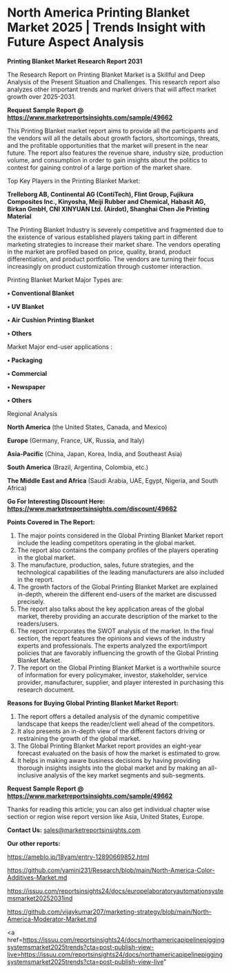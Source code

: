 # North America Printing Blanket Market 2025 | Trends Insight with Future Aspect Analysis

<strong>Printing Blanket Market Research Report 2031</strong>

The Research Report on Printing Blanket Market is a Skillful and Deep Analysis of the Present Situation and Challenges. This research report also analyzes other important trends and market drivers that will affect market growth over 2025-2031.

<strong>Request Sample Report @ <a href=https://www.marketreportsinsights.com/sample/49662>https://www.marketreportsinsights.com/sample/49662</a></strong>

This Printing Blanket market report aims to provide all the participants and the vendors will all the details about growth factors, shortcomings, threats, and the profitable opportunities that the market will present in the near future. The report also features the revenue share, industry size, production volume, and consumption in order to gain insights about the politics to contest for gaining control of a large portion of the market share.

Top Key Players in the Printing Blanket Market:

<strong>Trelleborg AB, Continental AG (ContiTech), Flint Group, Fujikura Composites Inc., Kinyosha, Meiji Rubber and Chemical, Habasit AG, Birkan GmbH, CNI XINYUAN Ltd. (Airdot), Shanghai Chen Jie Printing Material</strong>

The Printing Blanket Industry is severely competitive and fragmented due to the existence of various established players taking part in different marketing strategies to increase their market share. The vendors operating in the market are profiled based on price, quality, brand, product differentiation, and product portfolio. The vendors are turning their focus increasingly on product customization through customer interaction.

Printing Blanket Market Major Types are:

<strong>•  Conventional Blanket

•  UV Blanket

•  Air Cushion Printing Blanket

•  Others</strong>

Market Major end-user applications :

<strong>•  Packaging

•  Commercial

•  Newspaper

•  Others</strong>

Regional Analysis

</u><strong><b>North America</b></strong> (the United States, Canada, and Mexico)

<strong><b>Europe </b></strong>(Germany, France, UK, Russia, and Italy)

<strong><b>Asia-Pacific</b></strong> (China, Japan, Korea, India, and Southeast Asia)

<strong><b>South America</b></strong> (Brazil, Argentina, Colombia, etc.)

<strong><b>The Middle East and Africa</b></strong> (Saudi Arabia, UAE, Egypt, Nigeria, and South Africa)

<strong>Go For Interesting Discount Here: <a href=https://www.marketreportsinsights.com/discount/49662>https://www.marketreportsinsights.com/discount/49662</a></strong>

<strong>Points Covered in The Report:</strong>
<ol>
  <li>The major points considered in the Global Printing Blanket Market report include the leading competitors operating in the global market.</li>
  <li>The report also contains the company profiles of the players operating in the global market.</li>
  <li>The manufacture, production, sales, future strategies, and the technological capabilities of the leading manufacturers are also included in the report.</li>
  <li>The growth factors of the Global Printing Blanket Market are explained in-depth, wherein the different end-users of the market are discussed precisely.</li>
  <li>The report also talks about the key application areas of the global market, thereby providing an accurate description of the market to the readers/users.</li>
  <li>The report incorporates the SWOT analysis of the market. In the final section, the report features the opinions and views of the industry experts and professionals. The experts analyzed the export/import policies that are favorably influencing the growth of the Global Printing Blanket Market.</li>
  <li>The report on the Global Printing Blanket Market is a worthwhile source of information for every policymaker, investor, stakeholder, service provider, manufacturer, supplier, and player interested in purchasing this research document.</li>
</ol>
<strong>Reasons for Buying Global Printing Blanket Market Report:</strong>

<ol>
  <li>The report offers a detailed analysis of the dynamic competitive landscape that keeps the reader/client well ahead of the competitors.</li>
  <li>It also presents an in-depth view of the different factors driving or restraining the growth of the global market.</li>
  <li>The Global Printing Blanket Market report provides an eight-year forecast evaluated on the basis of how the market is estimated to grow.</li>
  <li>It helps in making aware business decisions by having providing thorough insights insights into the global market and by making an all-inclusive analysis of the key market segments and sub-segments.</li>
</ol>
<strong>Request Sample Report @ <a href=https://www.marketreportsinsights.com/sample/49662>https://www.marketreportsinsights.com/sample/49662</a></strong>


Thanks for reading this article; you can also get individual chapter wise section or region wise report version like Asia, United States, Europe.

<strong>Contact Us:</strong>
sales@marketreportsinsights.com

<strong>Our other reports:</strong>

<a href=https://ameblo.jp/18yam/entry-12890669852.html>https://ameblo.jp/18yam/entry-12890669852.html</a>

<a href=https://github.com/yamini231/Research/blob/main/North-America-Color-Additives-Market.md>https://github.com/yamini231/Research/blob/main/North-America-Color-Additives-Market.md</a>

<a href=https://issuu.com/reportsinsights24/docs/europelaboratoryautomationsystemsmarket20252031ind>https://issuu.com/reportsinsights24/docs/europelaboratoryautomationsystemsmarket20252031ind</a>

<a href=https://github.com/vijaykumar207/marketing-strategy/blob/main/North-America-Moderator-Market.md>https://github.com/vijaykumar207/marketing-strategy/blob/main/North-America-Moderator-Market.md</a>

<a href=https://issuu.com/reportsinsights24/docs/northamericapipelinepiggingsystemsmarket2025trends?cta=post-publish-view-live>https://issuu.com/reportsinsights24/docs/northamericapipelinepiggingsystemsmarket2025trends?cta=post-publish-view-live</a>"

